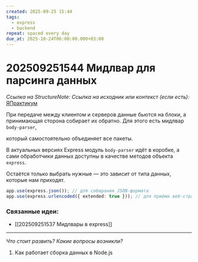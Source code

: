 ```yaml
---
created: 2025-09-25 15:44
tags:
  - express
  - backend
repeat: spaced every day
due_at: 2025-10-24T06:00:00.000+03:00
---
```

# 202509251544 Мидлвар для парсинга данных

*Ссылка на StructureNote:*
*Ссылка на исходник или контекст (если есть):* [ЯПрактикум](https://practicum.yandex.ru/learn/backend-nodejs/courses/16b47298-e20d-4fde-9619-1ab305039a00/sprints/564238/topics/1839b729-54bc-4e2b-92a4-271a0d268cb8/lessons/f2829314-845f-426f-95b6-70013b1d7631/)

При передаче между клиентом и серверов данные бьются на блоки, а принимающая сторона собирает их обратно. Для этого есть мидлвар `body-parser`,

который самостоятельно объединяет все пакеты.

В актуальных версиях Express модуль `body-parser` идёт в коробке, а сами обработчики данных доступны в качестве методов объекта `express`.

Остаётся только выбрать нужные — это зависит от типа данных, которые нам приходят.

```ts
app.use(express.json()); // для собирания JSON-формата
app.use(express.urlencoded({ extended: true })); // для приёма веб-страниц внутри POST-запроса
```

### Связанные идеи:

* [[202509251537 Мидлвары в express]]
---

*Что стоит развить? Какие вопросы возникли?*
1) Как работает сборка данных в Node.js
